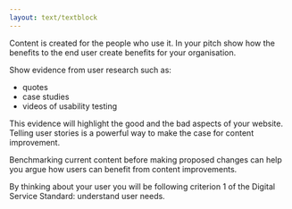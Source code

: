 ```yaml
---
layout: text/textblock
---
```


Content is created for the people who use it. In your pitch show how the benefits to the end user create benefits for your organisation.

Show evidence from user research such as:
- quotes 
- case studies
- videos of usability testing 

This evidence will highlight the good and the bad aspects of your website. Telling user stories is a powerful way to make the case for content improvement. 

Benchmarking current content before making proposed changes can help you argue how users can benefit from content improvements.

By thinking about your user you will be following criterion 1 of the Digital Service Standard: understand user needs.
